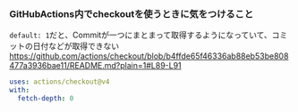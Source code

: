 ### GitHubActions内でcheckoutを使うときに気をつけること
<!-- {ISSUEタイトル}.md になります -->
<!-- ISSUEラベル名に対応するディレクトリに格納されます -->
<!-- ISSUEタイトルに`###`を足して、descriptionの1行目に自動追記します -->

`default: 1`だと、Commitが一つにまとまって取得するようになっていて、コミットの日付などが取得できない
https://github.com/actions/checkout/blob/b4ffde65f46336ab88eb53be808477a3936bae11/README.md?plain=1#L89-L91

```yml
uses: actions/checkout@v4
with:
  fetch-depth: 0
```

